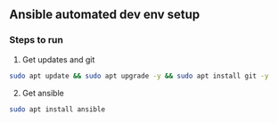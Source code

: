 ## Ansible automated dev env setup

### Steps to run

1. Get updates and git

```bash
sudo apt update && sudo apt upgrade -y && sudo apt install git -y
```

2. Get ansible

```bash
sudo apt install ansible
```
